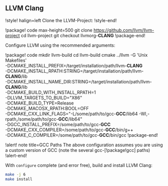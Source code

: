 ## LLVM Clang

!style! halign=left
Clone the LLVM-Project:
!style-end!

!package! code max-height=500
git clone https://github.com/llvm/llvm-project
cd llvm-project
git checkout llvmorg-__CLANG__
!package-end!

Configure LLVM using the recommended arguments:

!package! code
mkdir llvm-build
cd llvm-build
cmake ../llvm -G 'Unix Makefiles' \
-DCMAKE_INSTALL_PREFIX=/target/installation/path/llvm-__CLANG__ \
-DCMAKE_INSTALL_RPATH:STRING=/target/installation/path/llvm-__CLANG__/lib \
-DCMAKE_INSTALL_NAME_DIR:STRING=/target/installation/path/llvm-__CLANG__/lib \
-DCMAKE_BUILD_WITH_INSTALL_RPATH=1 \
-DLLVM_TARGETS_TO_BUILD="X86" \
-DCMAKE_BUILD_TYPE=Release \
-DCMAKE_MACOSX_RPATH:BOOL=OFF \
-DCMAKE_CXX_LINK_FLAGS="-L/some/path/to/gcc-__GCC__/lib64 -Wl,-rpath,/some/path/to/gcc-__GCC__/lib64" \
-DGCC_INSTALL_PREFIX=/some/path/to/gcc-__GCC__ \
-DCMAKE_CXX_COMPILER=/some/path/to/gcc-__GCC__/bin/g++ \
-DCMAKE_C_COMPILER=/some/path/to/gcc-__GCC__/bin/gcc
!package-end!

!alert! note title=GCC Paths
The above configuration assumes you are using a custom version of GCC (note the several
gcc-[!package!gcc] paths)
!alert-end!

With `configure` complete (and error free), build and install LLVM Clang:

```bash
make -j 6
make install
```
